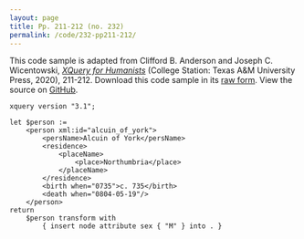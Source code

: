 ```yaml
---
layout: page
title: Pp. 211-212 (no. 232)
permalink: /code/232-pp211-212/
---
```


This code sample is adapted from Clifford B. Anderson and Joseph C. Wicentowski, 
[_XQuery for Humanists_](/) (College Station: Texas A&M University Press, 2020), 211-212. 
Download this code sample in its [raw form](/code/232-pp211-212/232-pp211-212.xq).
View the source on [GitHub](https://github.com/coding4humanists/xquery4humanists/blob/master/code/232-pp211-212/232-pp211-212.xq).

```xquery
xquery version "3.1";

let $person :=
    <person xml:id="alcuin_of_york">
        <persName>Alcuin of York</persName>
        <residence>
            <placeName>
                <place>Northumbria</place>
            </placeName>
        </residence>
        <birth when="0735">c. 735</birth>
        <death when="0804-05-19"/>
    </person>
return
    $person transform with 
        { insert node attribute sex { "M" } into . }
```  
